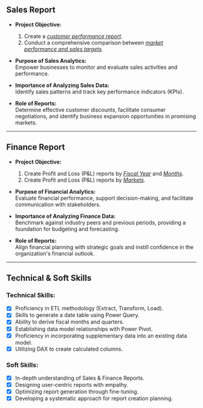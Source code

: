 ## Sales Report

- **Project Objective:**  
  1. Create a _[customer performance report](https://github.com/Abhiram-DA/Excel-Sales_Analystics/blob/main/Customer%20Net%20Sales%20performance.pdf)_.  
  2. Conduct a comprehensive comparison between _[market performance and sales targets](https://github.com/Abhiram-DA/Excel-Sales_Analystics/blob/main/Market%20performance%20vs%20target.pdf)_.

- **Purpose of Sales Analytics:**  
  Empower businesses to monitor and evaluate sales activities and performance.

- **Importance of Analyzing Sales Data:**  
  Identify sales patterns and track key performance indicators (KPIs).

- **Role of Reports:**  
  Determine effective customer discounts, facilitate consumer negotiations, and identify business expansion opportunities in promising markets.

---

## Finance Report

- **Project Objective:**  
  1. Create Profit and Loss (P&L) reports by _[Fiscal Year](https://github.com/Abhiram-DA/Excel-Sales_Analystics/blob/main/P%26L%20statement%20by%20fisical_year.pdf)_ and _[Months](https://github.com/Abhiram-DA/Excel-Sales_Analystics/blob/main/P%26L%20statement%20by%20fisical_month.pdf)_.  
  2. Create Profit and Loss (P&L) reports by _[Markets](https://github.com/Abhiram-DA/Excel-Sales_Analystics/blob/main/P%20%26%20l%20statemet%20by%20Markets.pdf)_.

- **Purpose of Financial Analytics:**  
  Evaluate financial performance, support decision-making, and facilitate communication with stakeholders.

- **Importance of Analyzing Finance Data:**  
  Benchmark against industry peers and previous periods, providing a foundation for budgeting and forecasting.

- **Role of Reports:**  
  Align financial planning with strategic goals and instill confidence in the organization's financial outlook.

---

## Technical & Soft Skills

### Technical Skills:  
- [x] Proficiency in ETL methodology (Extract, Transform, Load).  
- [x] Skills to generate a date table using Power Query.  
- [x] Ability to derive fiscal months and quarters.  
- [x] Establishing data model relationships with Power Pivot.  
- [x] Proficiency in incorporating supplementary data into an existing data model.  
- [x] Utilizing DAX to create calculated columns.

### Soft Skills:  
- [x] In-depth understanding of Sales & Finance Reports.  
- [x] Designing user-centric reports with empathy.  
- [x] Optimizing report generation through fine-tuning.  
- [x] Developing a systematic approach for report creation planning.
